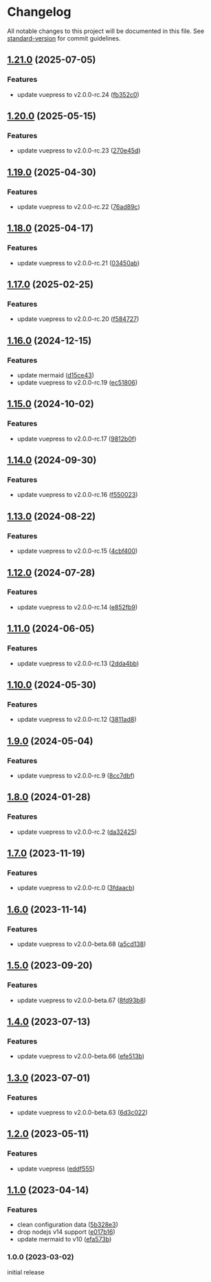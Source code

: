 # Changelog

All notable changes to this project will be documented in this file. See [standard-version](https://github.com/conventional-changelog/standard-version) for commit guidelines.

## [1.21.0](https://github.com/azat-io/vuepress-plugin-mermaid-wrapper/compare/v1.20.0...v1.21.0) (2025-07-05)


### Features

* update vuepress to v2.0.0-rc.24 ([fb352c0](https://github.com/azat-io/vuepress-plugin-mermaid-wrapper/commit/fb352c027b14f0752cc05c4645dee74087ce0699))

## [1.20.0](https://github.com/azat-io/vuepress-plugin-mermaid-wrapper/compare/v1.19.0...v1.20.0) (2025-05-15)


### Features

* update vuepress to v2.0.0-rc.23 ([270e45d](https://github.com/azat-io/vuepress-plugin-mermaid-wrapper/commit/270e45d5430a07f433272d6b2baf90066b937570))

## [1.19.0](https://github.com/azat-io/vuepress-plugin-mermaid-wrapper/compare/v1.18.0...v1.19.0) (2025-04-30)


### Features

* update vuepress to v2.0.0-rc.22 ([76ad89c](https://github.com/azat-io/vuepress-plugin-mermaid-wrapper/commit/76ad89ca04f6fc5610a621d9e8db0a3732d2ce91))

## [1.18.0](https://github.com/azat-io/vuepress-plugin-mermaid-wrapper/compare/v1.17.0...v1.18.0) (2025-04-17)


### Features

* update vuepress to v2.0.0-rc.21 ([03450ab](https://github.com/azat-io/vuepress-plugin-mermaid-wrapper/commit/03450abe0c6255e3ad831afa748c28a61fd55bb3))

## [1.17.0](https://github.com/azat-io/vuepress-plugin-mermaid-wrapper/compare/v1.16.0...v1.17.0) (2025-02-25)


### Features

* update vuepress to v2.0.0-rc.20 ([f584727](https://github.com/azat-io/vuepress-plugin-mermaid-wrapper/commit/f58472776a160251b7ff2222547a59c3446dedb3))

## [1.16.0](https://github.com/azat-io/vuepress-plugin-mermaid-wrapper/compare/v1.15.0...v1.16.0) (2024-12-15)


### Features

* update mermaid ([d15ce43](https://github.com/azat-io/vuepress-plugin-mermaid-wrapper/commit/d15ce432780c867a2124d89ac78aedb21bbfb696))
* update vuepress to v2.0.0-rc.19 ([ec51806](https://github.com/azat-io/vuepress-plugin-mermaid-wrapper/commit/ec51806d331d2abb7b44a913bc928385f11df844))

## [1.15.0](https://github.com/azat-io/vuepress-plugin-mermaid-wrapper/compare/v1.14.0...v1.15.0) (2024-10-02)


### Features

* update vuepress to v2.0.0-rc.17 ([9812b0f](https://github.com/azat-io/vuepress-plugin-mermaid-wrapper/commit/9812b0fca9a3e0f227e4be1a854ff941066bf095))

## [1.14.0](https://github.com/azat-io/vuepress-plugin-mermaid-wrapper/compare/v1.13.0...v1.14.0) (2024-09-30)


### Features

* update vuepress to v2.0.0-rc.16 ([f550023](https://github.com/azat-io/vuepress-plugin-mermaid-wrapper/commit/f550023eee865ac1f6755264a86c5b48fddc0919))

## [1.13.0](https://github.com/azat-io/vuepress-plugin-mermaid-wrapper/compare/v1.12.0...v1.13.0) (2024-08-22)


### Features

* update vuepress to v2.0.0-rc.15 ([4cbf400](https://github.com/azat-io/vuepress-plugin-mermaid-wrapper/commit/4cbf4004607c9f09cdaeed603ddfe9ef511b2c25))

## [1.12.0](https://github.com/azat-io/vuepress-plugin-mermaid-wrapper/compare/v1.11.0...v1.12.0) (2024-07-28)


### Features

* update vuepress to v2.0.0-rc.14 ([e852fb9](https://github.com/azat-io/vuepress-plugin-mermaid-wrapper/commit/e852fb938ffd73935221658ee12521a35ef90196))

## [1.11.0](https://github.com/azat-io/vuepress-plugin-mermaid-wrapper/compare/v1.10.0...v1.11.0) (2024-06-05)


### Features

* update vuepress to v2.0.0-rc.13 ([2dda4bb](https://github.com/azat-io/vuepress-plugin-mermaid-wrapper/commit/2dda4bbda560932d005924a99142c0e759f1238b))

## [1.10.0](https://github.com/azat-io/vuepress-plugin-mermaid-wrapper/compare/v1.9.0...v1.10.0) (2024-05-30)


### Features

* update vuepress to v2.0.0-rc.12 ([3811ad8](https://github.com/azat-io/vuepress-plugin-mermaid-wrapper/commit/3811ad8fbbfaf98c838934115da5529ab4f9cc6a))

## [1.9.0](https://github.com/azat-io/vuepress-plugin-mermaid-wrapper/compare/v1.8.0...v1.9.0) (2024-05-04)


### Features

* update vuepress to v2.0.0-rc.9 ([8cc7dbf](https://github.com/azat-io/vuepress-plugin-mermaid-wrapper/commit/8cc7dbf84057adaea2368593599c6ad3a3f30274))

## [1.8.0](https://github.com/azat-io/vuepress-plugin-mermaid-wrapper/compare/v1.7.0...v1.8.0) (2024-01-28)


### Features

* update vuepress to v2.0.0-rc.2 ([da32425](https://github.com/azat-io/vuepress-plugin-mermaid-wrapper/commit/da32425c84777d1628578522ccdc5a4a5ff1ea96))

## [1.7.0](https://github.com/azat-io/vuepress-plugin-mermaid-wrapper/compare/v1.6.0...v1.7.0) (2023-11-19)


### Features

* update vuepress to v2.0.0-rc.0 ([3fdaacb](https://github.com/azat-io/vuepress-plugin-mermaid-wrapper/commit/3fdaacbb940fdca802cd615edf1181998724946d))

## [1.6.0](https://github.com/azat-io/vuepress-plugin-mermaid-wrapper/compare/v1.5.0...v1.6.0) (2023-11-14)


### Features

* update vuepress to v2.0.0-beta.68 ([a5cd138](https://github.com/azat-io/vuepress-plugin-mermaid-wrapper/commit/a5cd138c2ceec32da13b4e46d2eb014a22871304))

## [1.5.0](https://github.com/azat-io/vuepress-plugin-mermaid-wrapper/compare/v1.4.0...v1.5.0) (2023-09-20)


### Features

* update vuepress to v2.0.0-beta.67 ([8fd93b8](https://github.com/azat-io/vuepress-plugin-mermaid-wrapper/commit/8fd93b88ad685211c10b20df564f448d25f2cec7))

## [1.4.0](https://github.com/azat-io/vuepress-plugin-mermaid-wrapper/compare/v1.3.0...v1.4.0) (2023-07-13)


### Features

* update vuepress to v2.0.0-beta.66 ([efe513b](https://github.com/azat-io/vuepress-plugin-mermaid-wrapper/commit/efe513b566518657acb9c7cf74c6b94237e2cdcc))

## [1.3.0](https://github.com/azat-io/vuepress-plugin-mermaid-wrapper/compare/v1.2.0...v1.3.0) (2023-07-01)


### Features

* update vuepress to v2.0.0-beta.63 ([6d3c022](https://github.com/azat-io/vuepress-plugin-mermaid-wrapper/commit/6d3c022a5624af5ae1c41cc5b7f51df012001002))

## [1.2.0](https://github.com/azat-io/vuepress-plugin-mermaid-wrapper/compare/v1.1.0...v1.2.0) (2023-05-11)


### Features

* update vuepress ([eddf555](https://github.com/azat-io/vuepress-plugin-mermaid-wrapper/commit/eddf555b40526b027a4f4bfa4eb07a7b5dfaf3cd))

## [1.1.0](https://github.com/azat-io/vuepress-plugin-mermaid-wrapper/compare/v1.0.0...v1.1.0) (2023-04-14)


### Features

* clean configuration data ([5b328e3](https://github.com/azat-io/vuepress-plugin-mermaid-wrapper/commit/5b328e30ab39ca667e91168e9003a95f5b80660f))
* drop nodejs v14 support ([e017b16](https://github.com/azat-io/vuepress-plugin-mermaid-wrapper/commit/e017b16b697b378dfa91908ae6c2903f8fa8f73b))
* update mermaid to v10 ([efa573b](https://github.com/azat-io/vuepress-plugin-mermaid-wrapper/commit/efa573b98976e4255ed3447e71ae53129b937cfb))

### 1.0.0 (2023-03-02)

initial release
